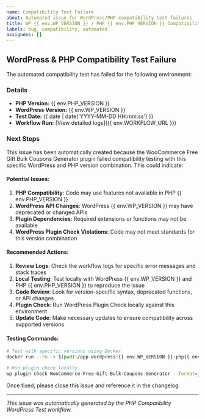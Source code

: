 ```yaml
---
name: Compatibility Test Failure
about: Automated issue for WordPress/PHP compatibility test failures
title: WP {{ env.WP_VERSION }} / PHP {{ env.PHP_VERSION }} Compatibility Test Failure
labels: bug, compatibility, automated
assignees: []
---
```


## WordPress & PHP Compatibility Test Failure

The automated compatibility test has failed for the following environment:

### Details

- **PHP Version:** {{ env.PHP_VERSION }}
- **WordPress Version:** {{ env.WP_VERSION }}
- **Test Date:** {{ date | date('YYYY-MM-DD HH:mm:ss') }}
- **Workflow Run:** [View detailed logs]({{ env.WORKFLOW_URL }})

### Next Steps

This issue has been automatically created because the WooCommerce Free Gift Bulk Coupons Generator plugin failed compatibility testing with this specific WordPress and PHP version combination. This could indicate:

#### Potential Issues:
1. **PHP Compatibility**: Code may use features not available in PHP {{ env.PHP_VERSION }}
2. **WordPress API Changes**: WordPress {{ env.WP_VERSION }} may have deprecated or changed APIs
3. **Plugin Dependencies**: Required extensions or functions may not be available
4. **WordPress Plugin Check Violations**: Code may not meet standards for this version combination

#### Recommended Actions:

1. **Review Logs**: Check the workflow logs for specific error messages and stack traces
2. **Local Testing**: Test locally with WordPress {{ env.WP_VERSION }} and PHP {{ env.PHP_VERSION }} to reproduce the issue
3. **Code Review**: Look for version-specific syntax, deprecated functions, or API changes
4. **Plugin Check**: Run WordPress Plugin Check locally against this environment
5. **Update Code**: Make necessary updates to ensure compatibility across supported versions

#### Testing Commands:
```bash
# Test with specific versions using Docker
docker run --rm -v $(pwd):/app wordpress:{{ env.WP_VERSION }}-php{{ env.PHP_VERSION }}-apache

# Run plugin check locally
wp plugin check WooCommerce-Free-Gift-Bulk-Coupons-Generator --format=json --require=./wp-content/plugins/plugin-check/cli.php
```

Once fixed, please close this issue and reference it in the changelog.

---

*This issue was automatically generated by the PHP Compatibility WordPress Test workflow.*